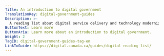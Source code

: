 ```yaml
---
Title: An introduction to digital government
TranslationKey: digital-government-guides
Description: >-
  A reading list about digital service delivery and technology modernization.
ButtonText: Learn more
ButtonAria: Learn more about an introduction to digital government.
Weight: 2
TagID: digital-government-guides-tag-en
LinkToGuide: https://digital.canada.ca/guides/digital-reading-list/
---
```


